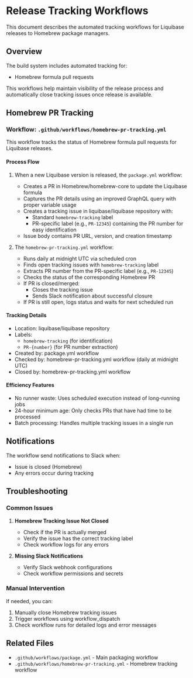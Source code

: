 # Release Tracking Workflows

This document describes the automated tracking workflows for Liquibase releases to Homebrew package managers.

## Overview

The build system includes automated tracking for:

- Homebrew formula pull requests

This workflows help maintain visibility of the release process and automatically close tracking issues once release is available.

## Homebrew PR Tracking

### Workflow: `.github/workflows/homebrew-pr-tracking.yml`

This workflow tracks the status of Homebrew formula pull requests for Liquibase releases.

#### Process Flow

1. When a new Liquibase version is released, the `package.yml` workflow:
   - Creates a PR in Homebrew/homebrew-core to update the Liquibase formula
   - Captures the PR details using an improved GraphQL query with proper variable usage
   - Creates a tracking issue in liquibase/liquibase repository with:
     - Standard `homebrew-tracking` label
     - PR-specific label (e.g., `PR-12345`) containing the PR number for easy identification
   - Issue body contains PR URL, version, and creation timestamp

2. The `homebrew-pr-tracking.yml` workflow:
   - Runs daily at midnight UTC via scheduled cron
   - Finds open tracking issues with `homebrew-tracking` label
   - Extracts PR number from the PR-specific label (e.g., `PR-12345`)
   - Checks the status of the corresponding Homebrew PR
   - If PR is closed/merged:
     - Closes the tracking issue
     - Sends Slack notification about successful closure
   - If PR is still open, logs status and waits for next scheduled run

#### Tracking Details

- Location: liquibase/liquibase repository
- Labels: 
  - `homebrew-tracking` (for identification)
  - `PR-{number}` (for PR number extraction)
- Created by: package.yml workflow
- Checked by: homebrew-pr-tracking.yml workflow (daily at midnight UTC)
- Closed by: homebrew-pr-tracking.yml workflow

#### Efficiency Features

- No runner waste: Uses scheduled execution instead of long-running jobs
- 24-hour minimum age: Only checks PRs that have had time to be processed
- Batch processing: Handles multiple tracking issues in a single run

## Notifications

The workflow send notifications to Slack when:

- Issue is closed (Homebrew)
- Any errors occur during tracking

## Troubleshooting

### Common Issues

1. **Homebrew Tracking Issue Not Closed**
   - Check if the PR is actually merged
   - Verify the issue has the correct tracking label
   - Check workflow logs for any errors

2. **Missing Slack Notifications**
   - Verify Slack webhook configurations
   - Check workflow permissions and secrets

### Manual Intervention

If needed, you can:

1. Manually close Homebrew tracking issues
2. Trigger workflows using workflow_dispatch
3. Check workflow runs for detailed logs and error messages

## Related Files

- `.github/workflows/package.yml` - Main packaging workflow
- `.github/workflows/homebrew-pr-tracking.yml` - Homebrew tracking workflow
